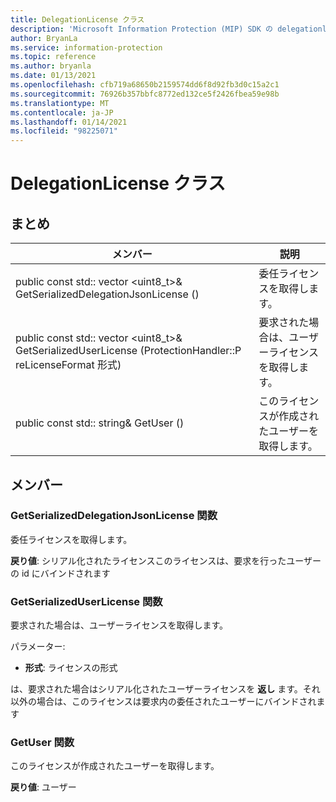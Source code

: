 ```yaml
---
title: DelegationLicense クラス
description: 'Microsoft Information Protection (MIP) SDK の delegationlicense:: undefined クラスを文書にします。'
author: BryanLa
ms.service: information-protection
ms.topic: reference
ms.author: bryanla
ms.date: 01/13/2021
ms.openlocfilehash: cfb719a68650b2159574dd6f8d92fb3d0c15a2c1
ms.sourcegitcommit: 76926b357bbfc8772ed132ce5f2426fbea59e98b
ms.translationtype: MT
ms.contentlocale: ja-JP
ms.lasthandoff: 01/14/2021
ms.locfileid: "98225071"
---
```

# <a name="class-delegationlicense"></a>DelegationLicense クラス 
  
## <a name="summary"></a>まとめ
 メンバー                        | 説明                                
--------------------------------|---------------------------------------------
public const std:: vector \<uint8_t\>& GetSerializedDelegationJsonLicense ()  |  委任ライセンスを取得します。
public const std:: vector \<uint8_t\>& GetSerializedUserLicense (ProtectionHandler::P reLicenseFormat 形式)  |  要求された場合は、ユーザーライセンスを取得します。
public const std:: string& GetUser ()  |  このライセンスが作成されたユーザーを取得します。
  
## <a name="members"></a>メンバー
  
### <a name="getserializeddelegationjsonlicense-function"></a>GetSerializedDelegationJsonLicense 関数
委任ライセンスを取得します。

  
**戻り値**: シリアル化されたライセンスこのライセンスは、要求を行ったユーザーの id にバインドされます
  
### <a name="getserializeduserlicense-function"></a>GetSerializedUserLicense 関数
要求された場合は、ユーザーライセンスを取得します。

パラメーター:  
* **形式**: ライセンスの形式



  
は、要求された場合はシリアル化されたユーザーライセンスを **返し** ます。それ以外の場合は、このライセンスは要求内の委任されたユーザーにバインドされます
  
### <a name="getuser-function"></a>GetUser 関数
このライセンスが作成されたユーザーを取得します。

  
**戻り値**: ユーザー